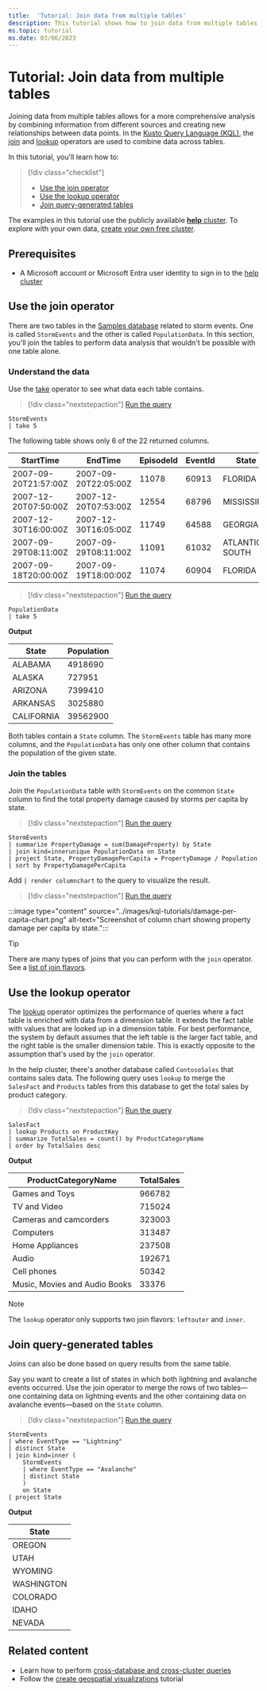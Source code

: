 ```yaml
---
title:  'Tutorial: Join data from multiple tables'
description: This tutorial shows how to join data from multiple tables using the Kusto Query Language.
ms.topic: tutorial
ms.date: 03/06/2023
---
```


# Tutorial: Join data from multiple tables

Joining data from multiple tables allows for a more comprehensive analysis by combining information from different sources and creating new relationships between data points. In the [Kusto Query Language (KQL)](../index.md), the [join](../joinoperator.md) and [lookup](../lookupoperator.md) operators are used to combine data across tables.

In this tutorial, you'll learn how to:

> [!div class="checklist"]
>
> * [Use the join operator](#use-the-join-operator)
> * [Use the lookup operator](#use-the-lookup-operator)
> * [Join query-generated tables](#join-query-generated-tables)

The examples in this tutorial use the publicly available [**help** cluster](https://help.kusto.windows.net/Samples). To explore with your own data, [create your own free cluster](../../../start-for-free-web-ui.md).

## Prerequisites

* A Microsoft account or Microsoft Entra user identity to sign in to the [help cluster](https://dataexplorer.azure.com/clusters/help)

## Use the join operator

There are two tables in the [Samples database](https://dataexplorer.azure.com/clusters/help/databases/Samples) related to storm events. One is called `StormEvents` and the other is called `PopulationData`. In this section, you'll join the tables to perform data analysis that wouldn't be possible with one table alone.

### Understand the data

Use the [take](../takeoperator.md) operator to see what data each table contains.

> [!div class="nextstepaction"]
> <a href="https://dataexplorer.azure.com/clusters/help/databases/Samples?query=H4sIAAAAAAAAAwsuyS/KdS1LzSspVuCqUShJzE5VMAUAP49+9hUAAAA=" target="_blank">Run the query</a>

```Kusto
StormEvents 
| take 5
```

The following table shows only 6 of the 22 returned columns.

|StartTime|EndTime|EpisodeId|EventId|State|EventType|...|
|--|--|--|--|--|--|--|
|2007-09-20T21:57:00Z|2007-09-20T22:05:00Z|11078|60913|FLORIDA|Tornado|...|
|2007-12-20T07:50:00Z|2007-12-20T07:53:00Z|12554|68796|MISSISSIPPI|Thunderstorm Wind|...|
|2007-12-30T16:00:00Z|2007-12-30T16:05:00Z|11749|64588|GEORGIA|Thunderstorm Wind|...|
|2007-09-29T08:11:00Z|2007-09-29T08:11:00Z|11091|61032|ATLANTIC SOUTH|Waterspout|...|
|2007-09-18T20:00:00Z|2007-09-19T18:00:00Z|11074|60904|FLORIDA|Heavy Rain|...|

> [!div class="nextstepaction"]
> <a href="https://dataexplorer.azure.com/clusters/help/databases/Samples?query=H4sIAAAAAAAAAwvILyjNSSzJzM9zSSxJVOCqUShJzE5VMAUAJEMCyxgAAAA=" target="_blank">Run the query</a>

```kusto
PopulationData 
| take 5
```

**Output**

|State|Population|
|--|--|
|ALABAMA|4918690|
|ALASKA|727951|
|ARIZONA|7399410|
|ARKANSAS|3025880|
|CALIFORNIA|39562900|

Both tables contain a `State` column. The `StormEvents` table has many more columns, and the `PopulationData` has only one other column that contains the population of the given state.

### Join the tables

Join the `PopulationData` table with `StormEvents` on the common `State` column to find the total property damage caused by storms per capita by state.

> [!div class="nextstepaction"]
> <a href="https://dataexplorer.azure.com/clusters/help/databases/Samples?query=H4sIAAAAAAAAA3WOQQrCQAxF954iSwXBE8yqdV/oCaIGSXWSMc0IFQ/fGYoiBZefn/fzeleLxyeJj5s3jDlGNH4RdKaJzKcWI14JQq22S/hUOzhN0Ds6FXJQFrixXAKLkGXhRy4rmvIdnVVadASV730yHejsS96v3nVkDSYuRFiLHH42q7CaV40//AyUi5Na3gAAAA==" target="_blank">Run the query</a>

```kusto
StormEvents
| summarize PropertyDamage = sum(DamageProperty) by State
| join kind=innerunique PopulationData on State
| project State, PropertyDamagePerCapita = PropertyDamage / Population
| sort by PropertyDamagePerCapita
```

Add `| render columnchart` to the query to visualize the result.

> [!div class="nextstepaction"]
> <a href="https://dataexplorer.azure.com/clusters/help/databases/Samples?query=H4sIAAAAAAAAA3WOwQrCQAxE735FjgqCX9CT9V7oF8Q2aGo3WdOsUPHj3aUoUvA4zLyZaV0tnB4kPm1eMKUQ0PhJ0JhGMp9rDHghqIq1XcTH2sF5htbRKZODssCNpa9YhCwJ31Nu0ZhGdFap0RFUvvloOlDni96v5hqyI0bORLU+cvjpLIfVvNz4w+eEkfRk0OmYgnRXNH8DzTGGOPMAAAA=" target="_blank">Run the query</a>

:::image type="content" source="../images/kql-tutorials/damage-per-capita-chart.png" alt-text="Screenshot of column chart showing property damage per capita by state.":::

> [!TIP]
> There are many types of joins that you can perform with the `join` operator. See a [list of join flavors](../joinoperator.md#returns).

## Use the lookup operator

The [lookup](../lookupoperator.md) operator optimizes the performance of queries where a fact table is enriched with data from a dimension table. It extends the fact table with values that are looked up in a dimension table. For best performance, the system by default assumes that the left table is the larger fact table, and the right table is the smaller dimension table. This is exactly opposite to the assumption that's used by the `join` operator.

In the help cluster, there's another database called `ContosoSales` that contains sales data. The following query uses `lookup` to merge the `SalesFact` and `Products` tables from this database to get the total sales by product category.

> [!div class="nextstepaction"]
> <a href="https://dataexplorer.azure.com/clusters/help/databases/ContosoSales?query=H4sIAAAAAAAAAwtOzEktdktMLuGqUcjJz88uLVAIKMpPKU0uKVbIz4OxvVMrgfLFpbm5iUWZVakKIfkliTnBIK0KtgrJ+aV5JRqaCkmVMOXOiSWp6flFlX6JualAfflFKalFIGkkbSmpxckAoEL9GXwAAAA=" target="_blank">Run the query</a>

```kusto
SalesFact
| lookup Products on ProductKey
| summarize TotalSales = count() by ProductCategoryName
| order by TotalSales desc
```

**Output**

|ProductCategoryName|TotalSales|
|--|--|
|Games and Toys|966782|
|TV and Video|715024|
|Cameras and camcorders |323003|
|Computers|313487|
|Home Appliances|237508|
|Audio|192671|
|Cell phones|50342|
|Music, Movies and Audio Books|33376|

> [!NOTE]
> The `lookup` operator only supports two join flavors: `leftouter` and `inner`.

## Join query-generated tables

Joins can also be done based on query results from the same table.

Say you want to create a list of states in which both lightning and avalanche events occurred. Use the join operator to merge the rows of two tables—one containing data on lightning events and the other containing data on avalanche events—based on the `State` column.

> [!div class="nextstepaction"]
> <a href="https://dataexplorer.azure.com/clusters/help/databases/Samples?query=H4sIAAAAAAAAAwsuyS/KdS1LzSsp5qpRKM9ILUpVAHNDKgtSFWxtFZR8MtMzSvIy89KVgApSMotLMvOSSxSCSxJLUoECWfmZeQrZmXkptpl5ealFChpcCkAQjDBVASyA3WjHssScxLzkjFQlqCI040GCmmAyPw9uY0FRflYqTAkAZG8iCb8AAAA=" target="_blank">Run the query</a>

```kusto
StormEvents
| where EventType == "Lightning"
| distinct State
| join kind=inner (
    StormEvents 
    | where EventType == "Avalanche"
    | distinct State
    )
    on State
| project State
```

**Output**

|State|
|--|
|OREGON|
|UTAH|
|WYOMING|
|WASHINGTON|
|COLORADO|
|IDAHO|
|NEVADA|

## Related content

* Learn how to perform [cross-database and cross-cluster queries](../cross-cluster-or-database-queries.md)
* Follow the [create geospatial visualizations](create-geospatial-visualizations.md) tutorial
